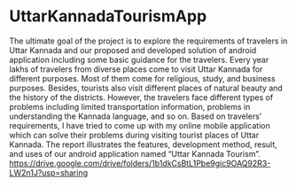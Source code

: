 # UttarKannadaTourismApp
The ultimate goal of the project is to explore the requirements of travelers in Uttar Kannada and our proposed and developed solution of android application including some basic guidance for the travelers. Every year lakhs of travelers from diverse places come to visit Uttar Kannada for different purposes. Most of them come for religious, study, and business purposes. Besides, tourists also visit different places of natural beauty and the history of the districts. However, the travelers face different types of problems including limited transportation information, problems in understanding the Kannada language, and so on. Based on travelers’ requirements,  I have tried to come up with my online mobile application which can solve their problems during visiting tourist places of Uttar Kannada. The report illustrates the features, development method, result, and uses of our android application named “Uttar Kannada Tourism”.
https://drive.google.com/drive/folders/1b1dkCsBtL1Pbe9gic9OAQ92R3-LW2n1J?usp=sharing
